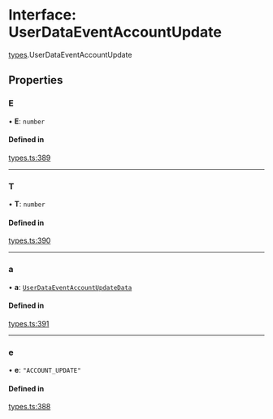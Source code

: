 # Interface: UserDataEventAccountUpdate

[types](../modules/types.md).UserDataEventAccountUpdate

## Properties

### E

• **E**: `number`

#### Defined in

[types.ts:389](https://github.com/Altamoon/altamoon/blob/f3d1f5e/app/api/types.ts#L389)

___

### T

• **T**: `number`

#### Defined in

[types.ts:390](https://github.com/Altamoon/altamoon/blob/f3d1f5e/app/api/types.ts#L390)

___

### a

• **a**: [`UserDataEventAccountUpdateData`](types.UserDataEventAccountUpdateData.md)

#### Defined in

[types.ts:391](https://github.com/Altamoon/altamoon/blob/f3d1f5e/app/api/types.ts#L391)

___

### e

• **e**: ``"ACCOUNT_UPDATE"``

#### Defined in

[types.ts:388](https://github.com/Altamoon/altamoon/blob/f3d1f5e/app/api/types.ts#L388)
